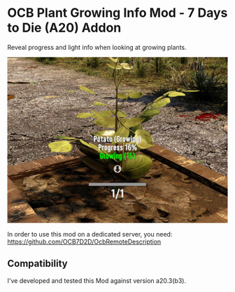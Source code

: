 # OCB Plant Growing Info Mod - 7 Days to Die (A20) Addon

Reveal progress and light info when looking at growing plants.

![In-Game Additional Info](Screens/in-game-grow-label.jpg)

In order to use this mod on a dedicated server, you need:
https://github.com/OCB7D2D/OcbRemoteDescription

## Compatibility

I've developed and tested this Mod against version a20.3(b3).
